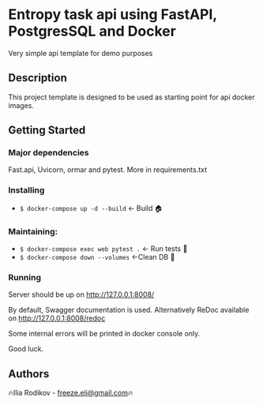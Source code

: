 # Entropy task api using FastAPI, PostgresSQL and Docker

Very simple api template for demo purposes

## Description

This project template is designed to be used as starting point for api docker images.

## Getting Started

### Major dependencies

Fast.api, Uvicorn, ormar and pytest. More in requirements.txt

### Installing

* ```$ docker-compose up -d --build``` <- Build  🏠 

### Maintaining:
* ```$ docker-compose exec web pytest .``` <- Run tests 🧪
* ```$ docker-compose down --volumes``` <-Clean DB 🧹

### Running

Server should be up on http://127.0.0.1:8008/

By default, Swagger documentation is used. Alternatively ReDoc available on http://127.0.0.1:8008/redoc

Some internal errors will be printed in docker console only.

Good luck.

## Authors

🔥Ilia Rodikov - freeze.eli@gmail.com🔥

